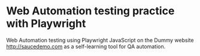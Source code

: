 # Web Automation testing practice with Playwright

Web Automation testing using Playwright JavaScript on the Dummy website http://saucedemo.com as a self-learning tool for QA automation.